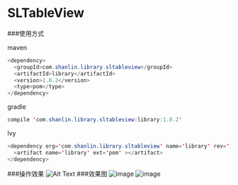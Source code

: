 # SLTableView

###使用方式

maven
```Java
<dependency>
  <groupId>com.shanlin.library.sltableview</groupId>
  <artifactId>library</artifactId>
  <version>1.0.2</version>
  <type>pom</type>
</dependency>
```

gradle
```Java
compile 'com.shanlin.library.sltableview:library:1.0.2'
```

lvy
```Java
<dependency org='com.shanlin.library.sltableview' name='library' rev='1.0.2'>
  <artifact name='library' ext='pom' ></artifact>
</dependency>
```

###操作效果
![Alt Text](https://github.com/xiaoshanlin000/SLTableView/raw/master/screen/demo.gif)
###效果图
![image](https://github.com/xiaoshanlin000/SLTableView/raw/master/screen/1.png)
![image](https://github.com/xiaoshanlin000/SLTableView/raw/master/screen/2.png)